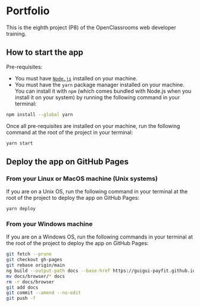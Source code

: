 # Portfolio

This is the eighth project (P8) of the OpenClassrooms web developer training.

## How to start the app

Pre-requisites:

- You must have [`Node.js`](https://nodejs.org/en) installed on your machine.
- You must have the `yarn` package manager installed on your machine. You can install it with `npm` (which comes bundled with Node.js when you install it on your system) by running the following command in your terminal:

```sh
npm install --global yarn
```

Once all pre-requisites are installed on your machine, run the following command at the root of the project in your terminal:

```sh
yarn start
```

## Deploy the app on GitHub Pages

### From your Linux or MacOS machine (Unix systems)

If you are on a Unix OS, run the following command in your terminal at the root of the project to deploy the app on GitHub Pages:

```sh
yarn deploy
```

### From your Windows machine

If you are on a Windows OS, run the following commands in your terminal at the root of the project to deploy the app on GitHub Pages:

```sh
git fetch --prune
git checkout gh-pages
git rebase origin/main
ng build --output-path docs --base-href https://guigui-payfit.github.io/portfolio/
mv docs/browser/* docs
rm -r docs/browser
git add docs
git commit --amend --no-edit
git push -f
```

